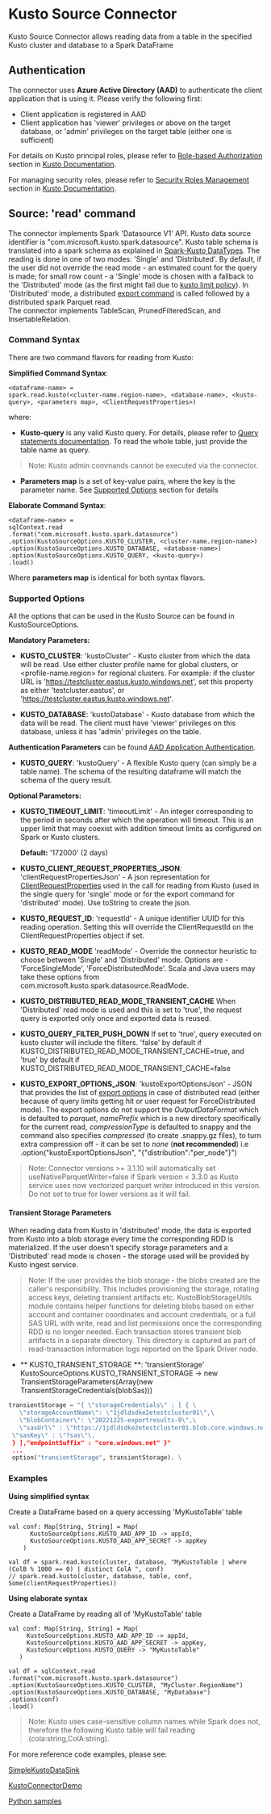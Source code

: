 # Kusto Source Connector

Kusto Source Connector allows reading data from a table in the specified Kusto cluster and database 
to a Spark DataFrame 

## Authentication

The connector uses **Azure Active Directory (AAD)** to authenticate the client application 
that is using it. Please verify the following first:
 * Client application is registered in AAD
 * Client application has 'viewer' privileges or above on the target database, 
 or 'admin' privileges on the target table (either one is sufficient)
 
 For details on Kusto principal roles, please refer to [Role-based Authorization](https://docs.microsoft.com/azure/kusto/management/access-control/role-based-authorization) 
 section in [Kusto Documentation](https://docs.microsoft.com/azure/kusto/).
 
 For managing security roles, please refer to [Security Roles Management](https://docs.microsoft.com/azure/kusto/management/security-roles) 
 section in [Kusto Documentation](https://docs.microsoft.com/azure/kusto/).
 
 ## Source: 'read' command
 
 The connector implements Spark 'Datasource V1' API. 
 Kusto data source identifier is "com.microsoft.kusto.spark.datasource". 
 Kusto table schema is translated into a spark schema as explained in [Spark-Kusto DataTypes](Spark-Kusto%20DataTypes%20mapping.md).
 The reading is done in one of two modes: 'Single' and 'Distributed'. By default, if the user did not override the read mode - an estimated
 count for the query is made; for small row count - a 'Single' mode is chosen with a fallback to the 'Distributed' mode (as the first might
 fail due to [kusto limit policy](https://docs.microsoft.com/azure/kusto/concepts/querylimits)). In 'Distributed' mode, a distributed
 [export command](https://docs.microsoft.com/azure/kusto/management/data-export/export-data-to-storage) is called followed by a
 distributed spark Parquet read.  
 The connector implements TableScan, PrunedFilteredScan, and InsertableRelation.
 
 ### Command Syntax
 
 There are two command flavors for reading from Kusto:
 
 **Simplified Command Syntax**: 
  ```
 <dataframe-name> = 
 spark.read.kusto(<cluster-name.region-name>, <database-name>, <kusto-query>, <parameters map>, <ClientRequestProperties>)
  ```
 where:
 * **Kusto-query** is any valid Kusto query. For details, please refer to [Query statements documentation](https://docs.microsoft.com/azure/kusto/query/statements). To read the whole table, just provide the table name as query.
 >Note:
 Kusto admin commands cannot be executed via the connector.
 * **Parameters map** is a set of key-value pairs, where the key is the parameter name. See [Supported Options](#supported-options)
 section for details
  
**Elaborate Command Syntax**: 
```
<dataframe-name> = 
sqlContext.read
.format("com.microsoft.kusto.spark.datasource")
.option(KustoSourceOptions.KUSTO_CLUSTER, <cluster-name.region-name>)
.option(KustoSourceOptions.KUSTO_DATABASE, <database-name>)
.option(KustoSourceOptions.KUSTO_QUERY, <kusto-query>)
.load()
```
Where **parameters map** is identical for both syntax flavors.
      
 ### Supported Options
   
All the options that can be used in the Kusto Source can be found in KustoSourceOptions.

 **Mandatory Parameters:** 
  
 * **KUSTO_CLUSTER**:
  'kustoCluster' - Kusto cluster from which the data will be read.
  Use either cluster profile name for global clusters, or <profile-name.region> for regional clusters.
  For example: if the cluster URL is 'https://testcluster.eastus.kusto.windows.net', set this property 
  as either 'testcluster.eastus', or 'https://testcluster.eastus.kusto.windows.net'.
   
  * **KUSTO_DATABASE**: 
  'kustoDatabase' - Kusto database from which the data will be read. The client must have 'viewer' 
  privileges on this database, unless it has 'admin' privileges on the table.
  
  **Authentication Parameters** can be found [AAD Application Authentication](Authentication.md). 

  * **KUSTO_QUERY**: 
  'kustoQuery' - A flexible Kusto query (can simply be a table name). The schema of the resulting dataframe will match the schema of the query result. 
 
 
 **Optional Parameters:** 
 
 * **KUSTO_TIMEOUT_LIMIT**:
 'timeoutLimit' - An integer corresponding to the period in seconds after which the operation will timeout.
 This is an upper limit that may coexist with addition timeout limits as configured on Spark or Kusto clusters.
 
    **Default:** '172000' (2 days)    
    
* **KUSTO_CLIENT_REQUEST_PROPERTIES_JSON**:
  'clientRequestPropertiesJson' - A json representation for [ClientRequestProperties](https://github.com/Azure/azure-kusto-java/blob/master/data/src/main/java/com/microsoft/azure/kusto/data/ClientRequestProperties.java)
   used in the call for reading from Kusto (used in the single query for 'single' mode or for the export command for 'distributed' mode). Use toString to create the json.

* **KUSTO_REQUEST_ID**:
    'requestId' - A unique identifier UUID for this reading operation. Setting this will override the ClientRequestId on the
    ClientRequestProperties object if set.
    
* **KUSTO_READ_MODE**
'readMode' - Override the connector heuristic to choose between 'Single' and 'Distributed' mode.
Options are - 'ForceSingleMode', 'ForceDistributedMode'.
Scala and Java users may take these options from com.microsoft.kusto.spark.datasource.ReadMode.

* **KUSTO_DISTRIBUTED_READ_MODE_TRANSIENT_CACHE**
When 'Distributed' read mode is used and this is set to 'true', the request query is exported only once and exported data is reused.

* **KUSTO_QUERY_FILTER_PUSH_DOWN**
If set to 'true', query executed on kusto cluster will include the filters.
  'false' by default if KUSTO_DISTRIBUTED_READ_MODE_TRANSIENT_CACHE=true, and
  'true' by default if KUSTO_DISTRIBUTED_READ_MODE_TRANSIENT_CACHE=false

* **KUSTO_EXPORT_OPTIONS_JSON**:
  'kustoExportOptionsJson' - JSON that provides the list of [export options](https://learn.microsoft.com/azure/data-explorer/kusto/management/data-export/export-data-to-storage) in case of distributed read (either because of query limits getting hit or user request for ForceDistributed mode). 
  The export options do not support the _OutputDataFormat_ which is defaulted to _parquet_, _namePrefix_ which is a new directory specifically for the current read,
   _compressionType_ is defaulted to snappy and the command also specifies _compressed_ (to create .snappy.gz files), to turn extra compression off - it can be set to _none_ (**not recommended**)
  i.e .option("kustoExportOptionsJson", "{\"distribution\":\"per_node\"}")
>Note: Connector versions >= 3.1.10 will automatically set useNativeParquetWriter=false if Spark version < 3.3.0 as Kusto service uses now vectorized parquet writer introduced in this version. Do not set to true for lower versions as it will fail.
 
#### Transient Storage Parameters
When reading data from Kusto in 'distributed' mode, the data is exported from Kusto into a blob storage every time the corresponding RDD is materialized.
If the user doesn't specify storage parameters and a 'Distributed' read mode is chosen - the storage used will be provided by Kusto ingest service.

>Note: If the user provides the blob storage - the blobs created are the caller's responsibility. This includes provisioning the storage, rotating access keys,
deleting transient artifacts etc. KustoBlobStorageUtils module contains helper functions for deleting blobs based on either account and container
coordinates and account credentials, or a full SAS URL with write, read and list permissions once the corresponding RDD is no longer needed. Each transaction stores transient blob
artifacts in a separate directory. This directory is captured as part of read-transaction information logs reported on the Spark Driver node.

* ** KUSTO_TRANSIENT_STORAGE **:
 'transientStorage' KustoSourceOptions.KUSTO_TRANSIENT_STORAGE -> new TransientStorageParameters(Array(new TransientStorageCredentials(blobSas)))
 ```python
transientStorage = "{ \"storageCredentials\" : [ { \
    \"storageAccountName\": \"1jdldsdke2etestcluster01\",\
    \"blobContainer\": \"20221225-exportresults-0\",\
    \"sasUrl\" : \"https://1jdldsdke2etestcluster01.blob.core.windows.net/20221225-exportresults-0\", \
  \"sasKey\" : \"?sas\"\,
  } ],"endpointSuffix" : "core.windows.net" }"
  ...
  option("transientStorage", transientStorage). \
 ```

### Examples
 
 **Using simplified syntax**
 
 Create a DataFrame based on a query accessing 'MyKustoTable' table
 ```
 val conf: Map[String, String] = Map(
       KustoSourceOptions.KUSTO_AAD_APP_ID -> appId,
       KustoSourceOptions.KUSTO_AAD_APP_SECRET -> appKey
     )
     
 val df = spark.read.kusto(cluster, database, "MyKustoTable | where (ColB % 1000 == 0) | distinct ColA ", conf)
 // spark.read.kusto(cluster, database, table, conf, Some(clientRequestProperties))
 ``` 
 
 **Using elaborate syntax**
  
  Create a DataFrame by reading all of 'MyKustoTable' table
  ```
 val conf: Map[String, String] = Map(
       KustoSourceOptions.KUSTO_AAD_APP_ID -> appId,
       KustoSourceOptions.KUSTO_AAD_APP_SECRET -> appKey,
       KustoSourceOptions.KUSTO_QUERY -> "MyKustoTable"
     )
 
 val df = sqlContext.read
  .format("com.microsoft.kusto.spark.datasource")
  .option(KustoSourceOptions.KUSTO_CLUSTER, "MyCluster.RegionName")
  .option(KustoSourceOptions.KUSTO_DATABASE, "MyDatabase")
  .options(conf)
  .load()
  ```
  
>Note:
 Kusto uses case-sensitive column names while Spark does not, therefore the following Kusto table will fail reading (cola:string,ColA:string).
   
 For more reference code examples, please see: 
    
 [SimpleKustoDataSink](../samples/src/main/scala/SimpleKustoDataSink.scala)
 
 [KustoConnectorDemo](../samples/src/main/scala/KustoConnectorDemo.scala)
 
 [Python samples](../samples/src/main/python/pyKusto.py)